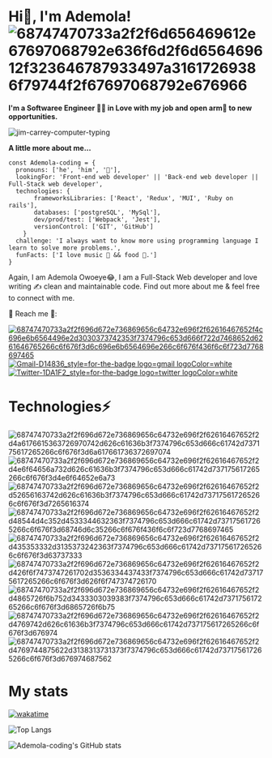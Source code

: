 <!--
### Hi there 👋
**Ademola-coding/Ademola-coding** is a ✨ _special_ ✨ repository because its `README.md` (this file) appears on your GitHub profile.

Here are some ideas to get you started:

- 🔭 I’m currently working on ...
- 🌱 I’m currently learning ...
- 👯 I’m looking to collaborate on ...
- 🤔 I’m looking for help with ...
- 💬 Ask me about ...
- 📫 How to reach me: ...
- 😄 Pronouns: ...
- ⚡ Fun fact: ...
-->


# Hi👋, I'm Ademola!![68747470733a2f2f6d656469612e67697068792e636f6d2f6d656469612f323646787933497a31617269386f79744f2f67697068792e676966](https://user-images.githubusercontent.com/96092850/184507516-54b62219-5e42-48cd-8add-b1676e69601b.gif)


 
**I'm a Softwaree Engineer 🧑‍💻 in Love with my job and open arm👐 to new opportunities.**

![jim-carrey-computer-typing](https://user-images.githubusercontent.com/96092850/184507720-046cd910-0555-4e1d-afe1-3b0359463745.gif)

 **A little more about me...**
 
```
const Ademola-coding = {
  pronouns: ['he', 'him', '🧑'],
  lookingFor: 'Front-end web developer' || 'Back-end web developer || Full-Stack web developer',
  technologies: {
       frameworksLibraries: ['React', 'Redux', 'MUI', 'Ruby on rails'],
       databases: ['postgreSQL', 'MySql'],
       dev/prod/test: ['Webpack', 'Jest'],
       versionControl: ['GIT', 'GitHub']
    }
  challenge: 'I always want to know more using programming language I learn to solve more problems.',
  funFacts: ['I love music 🎼 && food 🎂.']
}
```

Again, I am Ademola Owoeye😂, I am a Full-Stack Web developer and love writing ✍️ clean and maintainable code. Find out more about me & feel free to connect with me.

👤 Reach me 📡:

[![68747470733a2f2f696d672e736869656c64732e696f2f62616467652f4c696e6b6564496e2d3030373742353f7374796c653d666f722d7468652d6261646765266c6f676f3d6c696e6b6564696e266c6f676f436f6c6f723d7768697465](https://user-images.githubusercontent.com/96092850/184509431-0d157cfb-b274-45b7-94b9-72db294d956f.svg)](linkedin.com/in/ademola-owoeye-0bb344223)    [![Gmail-D14836_style=for-the-badge logo=gmail logoColor=white](https://user-images.githubusercontent.com/96092850/184509554-3274adce-3e31-4cff-a892-e1260491b9d7.png)
](ademolaowoeye07@gmail.com)   [![Twitter-1DA1F2_style=for-the-badge logo=twitter logoColor=white](https://user-images.githubusercontent.com/96092850/184509614-fed664bb-d846-4872-a2b4-c39cd9832015.png)
](https://twitter.com/devAdemolaOfNig) 

# Technologies⚡
![68747470733a2f2f696d672e736869656c64732e696f2f62616467652f2d4a6176615363726970742d626c61636b3f7374796c653d666c61742d737175617265266c6f676f3d6a617661736372697074](https://user-images.githubusercontent.com/96092850/184509668-1e2ce4cc-247f-4f69-89c8-733dc4ead452.svg)  ![68747470733a2f2f696d672e736869656c64732e696f2f62616467652f2d4e6f64656a732d626c61636b3f7374796c653d666c61742d737175617265266c6f676f3d4e6f64652e6a73](https://user-images.githubusercontent.com/96092850/184509674-267ed8d8-8765-4fd9-a65b-be3f749eb9df.svg)  ![68747470733a2f2f696d672e736869656c64732e696f2f62616467652f2d52656163742d626c61636b3f7374796c653d666c61742d737175617265266c6f676f3d7265616374](https://user-images.githubusercontent.com/96092850/184509679-7fedf97c-fc32-457c-8ab6-021aba5c6fad.svg)  ![68747470733a2f2f696d672e736869656c64732e696f2f62616467652f2d48544d4c352d4533344632363f7374796c653d666c61742d737175617265266c6f676f3d68746d6c35266c6f676f436f6c6f723d7768697465](https://user-images.githubusercontent.com/96092850/184509685-f59f658e-0ed9-4936-b1be-70ef1304487e.svg)  ![68747470733a2f2f696d672e736869656c64732e696f2f62616467652f2d435353332d3135373242363f7374796c653d666c61742d737175617265266c6f676f3d63737333](https://user-images.githubusercontent.com/96092850/184509690-351d025b-50b2-4ec9-9dc2-04dacc0839df.svg)  ![68747470733a2f2f696d672e736869656c64732e696f2f62616467652f2d426f6f7473747261702d3536334437433f7374796c653d666c61742d737175617265266c6f676f3d626f6f747374726170](https://user-images.githubusercontent.com/96092850/184509694-623df1a7-c9eb-4f7a-989b-ced090448e70.svg)  ![68747470733a2f2f696d672e736869656c64732e696f2f62616467652f2d4865726f6b752d3433303039383f7374796c653d666c61742d737175617265266c6f676f3d6865726f6b75](https://user-images.githubusercontent.com/96092850/184509699-2132ea9d-a466-44cf-927c-c532d57e32a5.svg)  ![68747470733a2f2f696d672e736869656c64732e696f2f62616467652f2d4769742d626c61636b3f7374796c653d666c61742d737175617265266c6f676f3d676974](https://user-images.githubusercontent.com/96092850/184509704-01e1ddd4-4336-409f-af48-4b465492060c.svg)  ![68747470733a2f2f696d672e736869656c64732e696f2f62616467652f2d4769744875622d3138313731373f7374796c653d666c61742d737175617265266c6f676f3d676974687562](https://user-images.githubusercontent.com/96092850/184509708-5ffcb747-5e25-469e-a7a1-8edb7b8d1b10.svg)

# My stats
[![wakatime](https://wakatime.com/badge/user/f183ad85-12d5-4730-9187-6b4a51688cec.svg)](https://wakatime.com/@f183ad85-12d5-4730-9187-6b4a51688cec) 

![Top Langs](https://github-readme-stats.vercel.app/api/top-langs/?username=Ademola-coding&show_icons=true&theme=dark)

![Ademola-coding's GitHub stats](https://github-readme-stats.vercel.app/api?username=Ademola-coding&show_icons=true&theme=dark)

<!-- **This week's coding time stat:**
[![Ademola's wakatime stats](https://github-readme-stats.vercel.app/api/wakatime?username=Ademola)](https://github.com/Ademola-coding/github-readme-stats) -->

